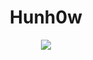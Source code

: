 <center><h1>Hunh0w</h1></center>
<center><img src="https://avatars.githubusercontent.com/u/42644966?v=4"></center>
